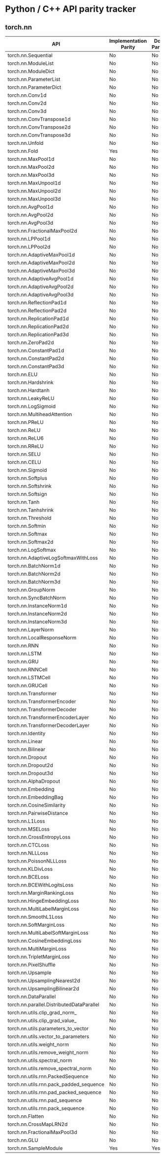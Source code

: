 # Python / C++ API parity tracker

## torch.nn

API | Implementation Parity | Doc Parity
------------- | ------------- | -------------
torch.nn.Sequential|No|No
torch.nn.ModuleList|No|No
torch.nn.ModuleDict|No|No
torch.nn.ParameterList|No|No
torch.nn.ParameterDict|No|No
torch.nn.Conv1d|No|No
torch.nn.Conv2d|No|No
torch.nn.Conv3d|No|No
torch.nn.ConvTranspose1d|No|No
torch.nn.ConvTranspose2d|No|No
torch.nn.ConvTranspose3d|No|No
torch.nn.Unfold|No|No
torch.nn.Fold|Yes|No
torch.nn.MaxPool1d|No|No
torch.nn.MaxPool2d|No|No
torch.nn.MaxPool3d|No|No
torch.nn.MaxUnpool1d|No|No
torch.nn.MaxUnpool2d|No|No
torch.nn.MaxUnpool3d|No|No
torch.nn.AvgPool1d|No|No
torch.nn.AvgPool2d|No|No
torch.nn.AvgPool3d|No|No
torch.nn.FractionalMaxPool2d|No|No
torch.nn.LPPool1d|No|No
torch.nn.LPPool2d|No|No
torch.nn.AdaptiveMaxPool1d|No|No
torch.nn.AdaptiveMaxPool2d|No|No
torch.nn.AdaptiveMaxPool3d|No|No
torch.nn.AdaptiveAvgPool1d|No|No
torch.nn.AdaptiveAvgPool2d|No|No
torch.nn.AdaptiveAvgPool3d|No|No
torch.nn.ReflectionPad1d|No|No
torch.nn.ReflectionPad2d|No|No
torch.nn.ReplicationPad1d|No|No
torch.nn.ReplicationPad2d|No|No
torch.nn.ReplicationPad3d|No|No
torch.nn.ZeroPad2d|No|No
torch.nn.ConstantPad1d|No|No
torch.nn.ConstantPad2d|No|No
torch.nn.ConstantPad3d|No|No
torch.nn.ELU|No|No
torch.nn.Hardshrink|No|No
torch.nn.Hardtanh|No|No
torch.nn.LeakyReLU|No|No
torch.nn.LogSigmoid|No|No
torch.nn.MultiheadAttention|No|No
torch.nn.PReLU|No|No
torch.nn.ReLU|No|No
torch.nn.ReLU6|No|No
torch.nn.RReLU|No|No
torch.nn.SELU|No|No
torch.nn.CELU|No|No
torch.nn.Sigmoid|No|No
torch.nn.Softplus|No|No
torch.nn.Softshrink|No|No
torch.nn.Softsign|No|No
torch.nn.Tanh|No|No
torch.nn.Tanhshrink|No|No
torch.nn.Threshold|No|No
torch.nn.Softmin|No|No
torch.nn.Softmax|No|No
torch.nn.Softmax2d|No|No
torch.nn.LogSoftmax|No|No
torch.nn.AdaptiveLogSoftmaxWithLoss|No|No
torch.nn.BatchNorm1d|No|No
torch.nn.BatchNorm2d|No|No
torch.nn.BatchNorm3d|No|No
torch.nn.GroupNorm|No|No
torch.nn.SyncBatchNorm|No|No
torch.nn.InstanceNorm1d|No|No
torch.nn.InstanceNorm2d|No|No
torch.nn.InstanceNorm3d|No|No
torch.nn.LayerNorm|No|No
torch.nn.LocalResponseNorm|No|No
torch.nn.RNN|No|No
torch.nn.LSTM|No|No
torch.nn.GRU|No|No
torch.nn.RNNCell|No|No
torch.nn.LSTMCell|No|No
torch.nn.GRUCell|No|No
torch.nn.Transformer|No|No
torch.nn.TransformerEncoder|No|No
torch.nn.TransformerDecoder|No|No
torch.nn.TransformerEncoderLayer|No|No
torch.nn.TransformerDecoderLayer|No|No
torch.nn.Identity|No|No
torch.nn.Linear|No|No
torch.nn.Bilinear|No|No
torch.nn.Dropout|No|No
torch.nn.Dropout2d|No|No
torch.nn.Dropout3d|No|No
torch.nn.AlphaDropout|No|No
torch.nn.Embedding|No|No
torch.nn.EmbeddingBag|No|No
torch.nn.CosineSimilarity|No|No
torch.nn.PairwiseDistance|No|No
torch.nn.L1Loss|No|No
torch.nn.MSELoss|No|No
torch.nn.CrossEntropyLoss|No|No
torch.nn.CTCLoss|No|No
torch.nn.NLLLoss|No|No
torch.nn.PoissonNLLLoss|No|No
torch.nn.KLDivLoss|No|No
torch.nn.BCELoss|No|No
torch.nn.BCEWithLogitsLoss|No|No
torch.nn.MarginRankingLoss|No|No
torch.nn.HingeEmbeddingLoss|No|No
torch.nn.MultiLabelMarginLoss|No|No
torch.nn.SmoothL1Loss|No|No
torch.nn.SoftMarginLoss|No|No
torch.nn.MultiLabelSoftMarginLoss|No|No
torch.nn.CosineEmbeddingLoss|No|No
torch.nn.MultiMarginLoss|No|No
torch.nn.TripletMarginLoss|No|No
torch.nn.PixelShuffle|No|No
torch.nn.Upsample|No|No
torch.nn.UpsamplingNearest2d|No|No
torch.nn.UpsamplingBilinear2d|No|No
torch.nn.DataParallel|No|No
torch.nn.parallel.DistributedDataParallel|No|No
torch.nn.utils.clip_grad_norm_|No|No
torch.nn.utils.clip_grad_value_|No|No
torch.nn.utils.parameters_to_vector|No|No
torch.nn.utils.vector_to_parameters|No|No
torch.nn.utils.weight_norm|No|No
torch.nn.utils.remove_weight_norm|No|No
torch.nn.utils.spectral_norm|No|No
torch.nn.utils.remove_spectral_norm|No|No
torch.nn.utils.rnn.PackedSequence|No|No
torch.nn.utils.rnn.pack_padded_sequence|No|No
torch.nn.utils.rnn.pad_packed_sequence|No|No
torch.nn.utils.rnn.pad_sequence|No|No
torch.nn.utils.rnn.pack_sequence|No|No
torch.nn.Flatten|No|No
torch.nn.CrossMapLRN2d|No|No
torch.nn.FractionalMaxPool3d|No|No
torch.nn.GLU|No|No
torch.nn.SampleModule|Yes|Yes

